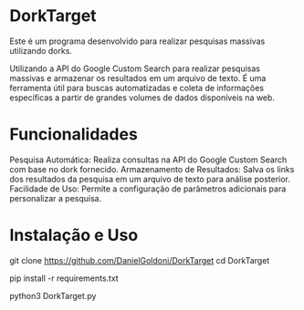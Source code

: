 # DorkTarget
 Este é um programa desenvolvido para realizar pesquisas massivas utilizando dorks.
 
 Utilizando a API do Google Custom Search para realizar pesquisas massivas e armazenar os resultados em um arquivo de texto. É uma ferramenta útil para buscas 
 automatizadas e coleta de informações específicas a partir de grandes volumes de dados disponíveis na web.

# Funcionalidades
 Pesquisa Automática: Realiza consultas na API do Google Custom Search com base no dork fornecido.
 Armazenamento de Resultados: Salva os links dos resultados da pesquisa em um arquivo de texto para análise posterior.
 Facilidade de Uso: Permite a configuração de parâmetros adicionais para personalizar a pesquisa.

 # Instalação e Uso
 git clone https://github.com/DanielGoldoni/DorkTarget
 cd DorkTarget
 
 pip install -r requirements.txt
 
 python3 DorkTarget.py
 

